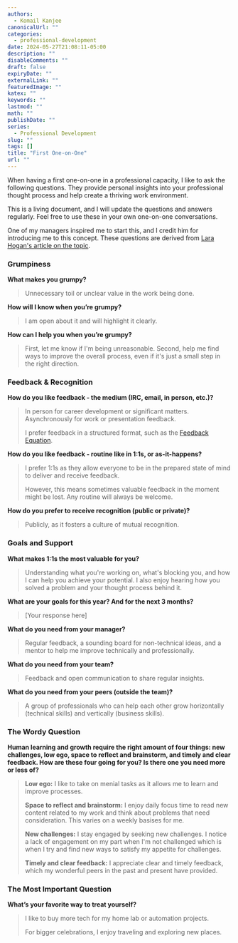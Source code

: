 ```yaml
---
authors:
  - Komail Kanjee
canonicalUrl: ""
categories:
  - professional-development
date: 2024-05-27T21:08:11-05:00
description: ""
disableComments: ""
draft: false
expiryDate: ""
externalLink: ""
featuredImage: ""
katex: ""
keywords: ""
lastmod: ""
math: ""
publishDate: ""
series:
  - Professional Development
slug: ""
tags: []
title: "First One-on-One"
url: ""
---
```


When having a first one-on-one in a professional capacity, I like to ask the following questions. They provide personal insights into your professional thought process and help create a thriving work environment.

This is a living document, and I will update the questions and answers regularly. Feel free to use these in your own one-on-one conversations.

One of my managers inspired me to start this, and I credit him for introducing me to this concept. These questions are derived from [Lara Hogan's article on the topic](https://larahogan.me/blog/first-one-on-one-questions/).

### Grumpiness

**What makes you grumpy?**

> Unnecessary toil or unclear value in the work being done.

**How will I know when you’re grumpy?**

> I am open about it and will highlight it clearly.

**How can I help you when you’re grumpy?**

> First, let me know if I'm being unreasonable. Second, help me find ways to improve the overall process, even if it's just a small step in the right direction.

### Feedback & Recognition

**How do you like feedback - the medium (IRC, email, in person, etc.)?**

> In person for career development or significant matters. Asynchronously for work or presentation feedback.
>
> I prefer feedback in a structured format, such as the [Feedback Equation](https://larahogan.me/blog/feedback-equation/).

**How do you like feedback - routine like in 1:1s, or as-it-happens?**

> I prefer 1:1s as they allow everyone to be in the prepared state of mind to deliver and receive feedback.
>
> However, this means sometimes valuable feedback in the moment might be lost. Any routine will always be welcome.

**How do you prefer to receive recognition (public or private)?**

> Publicly, as it fosters a culture of mutual recognition.

### Goals and Support

**What makes 1:1s the most valuable for you?**

> Understanding what you're working on, what's blocking you, and how I can help you achieve your potential. I also enjoy hearing how you solved a problem and your thought process behind it.

**What are your goals for this year? And for the next 3 months?**

> [Your response here]

**What do you need from your manager?**

> Regular feedback, a sounding board for non-technical ideas, and a mentor to help me improve technically and professionally.

**What do you need from your team?**

> Feedback and open communication to share regular insights.

**What do you need from your peers (outside the team)?**

> A group of professionals who can help each other grow horizontally (technical skills) and vertically (business skills).

### The Wordy Question

**Human learning and growth require the right amount of four things: new challenges, low ego, space to reflect and brainstorm, and timely and clear feedback. How are these four going for you? Is there one you need more or less of?**

> **Low ego:** I like to take on menial tasks as it allows me to learn and improve processes.
>
> **Space to reflect and brainstorm:** I enjoy daily focus time to read new content related to my work and think about problems that need consideration. This varies on a weekly basises for me.
>
> **New challenges:** I stay engaged by seeking new challenges. I notice a lack of engagement on my part when I'm not challenged which is when I try and find new ways to satisfy my appetite for challenges.
>
> **Timely and clear feedback:** I appreciate clear and timely feedback, which my wonderful peers in the past and present have provided.

### The Most Important Question

**What’s your favorite way to treat yourself?**

> I like to buy more tech for my home lab or automation projects.
>
> For bigger celebrations, I enjoy traveling and exploring new places.
